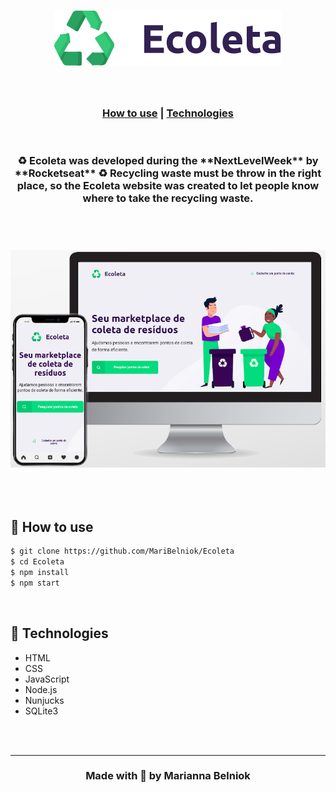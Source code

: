 <h1 align="center">
    <img src="public/icones/logo.svg">
</h1>


<br>

<h3 align="center">

[How to use](#-how-to-use) | 
[Technologies](#-technologies)

</h3>

<br>


<h3 align="center">
♻  Ecoleta was developed during the **NextLevelWeek** by **Rocketseat**
♻  Recycling waste must be throw in the right place, so the Ecoleta website was created to let people know where to take the recycling waste.
</h3>

<br>


<h1 align="center">
    <img src="public/icones/preview.jpg">
</h1>

<h2 align="center">
    
</h2>

<br>

##  📌 How to use

```bash
$ git clone https://github.com/MariBelniok/Ecoleta
$ cd Ecoleta
$ npm install
$ npm start
```

<br>

## 📌 Technologies

- HTML
- CSS
- JavaScript
- Node.js
- Nunjucks
- SQLite3

<br>
<br>
<hr>

<h3 align="center"> Made with 💚  by Marianna Belniok   </h3>
